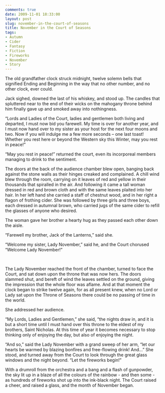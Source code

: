 ```yaml
---
comments: true
date: 2009-11-01 18:33:00
layout: post
slug: november-in-the-court-of-seasons
title: November in the Court of Seasons
tags:
- Autumn
- Cider
- Fantasy
- Fiction
- Fireworks
- November
- Story
---
```


<div class="story">
<p>The old grandfather clock struck midnight, twelve solemn bells that signified Ending and Beginning in the way that no other number, and no other clock, ever could.</p>
<p>Jack sighed, downed the last of his whiskey, and stood up.  The candles that spluttered near to the end of their wicks on the mahogany throne behind him finally gave up and smoked away into nothingness.</p>
<p>“Lords and Ladies of the Court, ladies and gentlemen both living and departed, I must now bid you farewell.  My time is over for another year, and I must now hand over to my sister as your host for the next four moons and two.  Now if you will indulge me a few more seconds – one last toast!  Whether you rest here or beyond the Western sky this Winter, may you rest in peace!”</p>
<p>“May you rest in peace!” returned the court, even its incorporeal members managing to drink to the sentiment.</p>
<p>The doors at the back of the audience chamber blew open, banging back against the stone walls as their hinges creaked and complained.  A chill wind blew through the room, carrying on it leaves of red and yellow in their thousands that spiralled in the air.  And following it came a tall woman dressed in red and brown cloth and with the same leaves plaited into her hair.  In her left hand she carried a staff of chestnut wood, and in her right a flagon of frothing cider.  She was followed by three girls and three boys, each dressed in autumnal brown, who carried jugs of the same cider to refill the glasses of anyone who desired.</p>
<p>The woman gave her brother a hearty hug as they passed each other down the aisle.</p>
<p>“Farewell my brother, Jack of the Lanterns,” said she.</p>
<p>“Welcome my sister, Lady November,” said he, and the Court chorused “Welcome Lady November!”</p>
<br />
<p>The Lady November reached the front of the chamber, turned to face the Court, and sat down upon the throne that was now hers.  The doors slammed shut, and bereft of wind the leaves settled on the ground, giving the impression that the whole floor was aflame.  And at that moment the clock began to strike twelve again, for as all present knew, when no Lord or Lady sat upon the Throne of Seasons there could be no passing of time in the world.</p>
<p>She addressed her audience.</p>
<p>“My Lords, Ladies and Gentlemen,” she said, “the nights draw in, and it is but a short time until I must hand over this throne to the eldest of my brothers, Saint Nicholas.  At this time of year it becomes necessary to stop thinking only of enjoying the day, but also of enjoying the night.</p>
<p>“And so,” said the Lady November with a grand sweep of her arm, “let our hearts be warmed by blazing bonfires and free-flowing drink!  And...”  She stood, and turned away from the Court to look through the great glass windows and the night beyond.  “Let the fireworks begin!”</p>
<p>With a drumroll from the orchestra and a bang and a flash of gunpowder, the sky lit up in a blaze of all the colours of the rainbow - and then some - as hundreds of fireworks shot up into the ink-black night.  The Court raised a cheer, and raised a glass, and the month of November began.</p>
</div>
